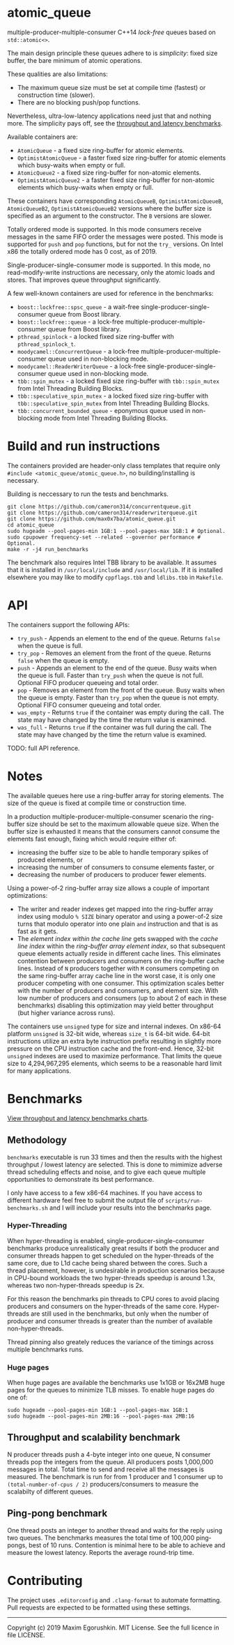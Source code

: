 # atomic_queue
multiple-producer-multiple-consumer C++14 *lock-free* queues based on `std::atomic<>`.

The main design principle these queues adhere to is _simplicity_: fixed size buffer, the bare minimum of atomic operations.

These qualities are also limitations:

* The maximum queue size must be set at compile time (fastest) or construction time (slower).
* There are no blocking push/pop functions.

Nevertheless, ultra-low-latency applications need just that and nothing more. The simplicity pays off, see the [throughput and latency benchmarks][1].

Available containers are:
* `AtomicQueue` - a fixed size ring-buffer for atomic elements.
* `OptimistAtomicQueue` - a faster fixed size ring-buffer for atomic elements which busy-waits when empty or full.
* `AtomicQueue2` - a fixed size ring-buffer for non-atomic elements.
* `OptimistAtomicQueue2` - a faster fixed size ring-buffer for non-atomic elements which busy-waits when empty or full.

These containers have corresponding `AtomicQueueB`, `OptimistAtomicQueueB`, `AtomicQueueB2`, `OptimistAtomicQueueB2` versions where the buffer size is specified as an argument to the constructor. The `B` versions are slower.

Totally ordered mode is supported. In this mode consumers receive messages in the same FIFO order the messages were posted. This mode is supported for `push` and `pop` functions, but for not the `try_` versions. On Intel x86 the totally ordered mode has 0 cost, as of 2019.

Single-producer-single-consumer mode is supported. In this mode, no read-modify-write instructions are necessary, only the atomic loads and stores. That improves queue throughput significantly.

A few well-known containers are used for reference in the benchmarks:
* `boost::lockfree::spsc_queue` - a wait-free single-producer-single-consumer queue from Boost library.
* `boost::lockfree::queue` - a lock-free multiple-producer-multiple-consumer queue from Boost library.
* `pthread_spinlock` - a locked fixed size ring-buffer with `pthread_spinlock_t`.
* `moodycamel::ConcurrentQueue` - a lock-free multiple-producer-multiple-consumer queue used in non-blocking mode.
* `moodycamel::ReaderWriterQueue` - a lock-free single-producer-single-consumer queue used in non-blocking mode.
* `tbb::spin_mutex` - a locked fixed size ring-buffer with `tbb::spin_mutex` from Intel Threading Building Blocks.
* `tbb::speculative_spin_mutex` - a locked fixed size ring-buffer with `tbb::speculative_spin_mutex` from Intel Threading Building Blocks.
* `tbb::concurrent_bounded_queue` - eponymous queue used in non-blocking mode from Intel Threading Building Blocks.

# Build and run instructions
The containers provided are header-only class templates that require only `#include <atomic_queue/atomic_queue.h>`, no building/installing is necessary.

Building is neccessary to run the tests and benchmarks.

```
git clone https://github.com/cameron314/concurrentqueue.git
git clone https://github.com/cameron314/readerwriterqueue.git
git clone https://github.com/max0x7ba/atomic_queue.git
cd atomic_queue
sudo hugeadm --pool-pages-min 1GB:1 --pool-pages-max 1GB:1 # Optional.
sudo cpupower frequency-set --related --governor performance # Optional.
make -r -j4 run_benchmarks
```

The benchmark also requires Intel TBB library to be available. It assumes that it is installed in `/usr/local/include` and `/usr/local/lib`. If it is installed elsewhere you may like to modify `cppflags.tbb` and `ldlibs.tbb` in `Makefile`.

# API
The containers support the following APIs:
* `try_push` - Appends an element to the end of the queue. Returns `false` when the queue is full.
* `try_pop` - Removes an element from the front of the queue. Returns `false` when the queue is empty.
* `push` - Appends an element to the end of the queue. Busy waits when the queue is full. Faster than `try_push` when the queue is not full. Optional FIFO producer queueing and total order.
* `pop` - Removes an element from the front of the queue. Busy waits when the queue is empty. Faster than `try_pop` when the queue is not empty. Optional FIFO consumer queueing and total order.
* `was_empty` - Returns `true` if the container was empty during the call. The state may have changed by the time the return value is examined.
* `was_full` - Returns `true` if the container was full during the call. The state may have changed by the time the return value is examined.

TODO: full API reference.

# Notes
The available queues here use a ring-buffer array for storing elements. The size of the queue is fixed at compile time or construction time.

In a production multiple-producer-multiple-consumer scenario the ring-buffer size should be set to the maximum allowable queue size. When the buffer size is exhausted it means that the consumers cannot consume the elements fast enough, fixing which would require either of:

* increasing the buffer size to be able to handle temporary spikes of produced elements, or
* increasing the number of consumers to consume elements faster, or
* decreasing the number of producers to producer fewer elements.

Using a power-of-2 ring-buffer array size allows a couple of important optimizations:

* The writer and reader indexes get mapped into the ring-buffer array index using modulo `% SIZE` binary operator and using a power-of-2 size turns that modulo operator into one plain `and` instruction and that is as fast as it gets.
* The *element index within the cache line* gets swapped with the *cache line index* within the *ring-buffer array element index*, so that subsequent queue elements actually reside in different cache lines. This eliminates contention between producers and consumers on the ring-buffer cache lines. Instead of `N` producers together with `M` consumers competing on the same ring-buffer array cache line in the worst case, it is only one producer competing with one consumer. This optimization scales better with the number of producers and consumers, and element size. With low number of producers and consumers (up to about 2 of each in these benchmarks) disabling this optimization may yield better throughput (but higher variance across runs).

The containers use `unsigned` type for size and internal indexes. On x86-64 platform `unsigned` is 32-bit wide, whereas `size_t` is 64-bit wide. 64-bit instructions utilize an extra byte instruction prefix resulting in slightly more pressure on the CPU instruction cache and the front-end. Hence, 32-bit `unsigned` indexes are used to maximize performance. That limits the queue size to 4,294,967,295 elements, which seems to be a reasonable hard limit for many applications.

# Benchmarks
[View throughput and latency benchmarks charts][1].

## Methodology
`benchmarks` executable is run 33 times and then the results with the highest throughput / lowest latency are selected. This is done to mimimize adverse thread scheduling effects and noise, and to give each queue multiple opportunities to demonstrate its best performance.

I only have access to a few x86-64 machines. If you have access to different hardware feel free to submit the output file of `scripts/run-benchmarks.sh` and I will include your results into the benchmarks page.

### Hyper-Threading
When hyper-threading is enabled, single-producer-single-consumer benchmarks produce unrealistically great results if both the producer and consumer threads happen to get scheduled on the hyper-threads of the same core, due to L1d cache being shared between the cores. Such a thread placement, however, is undesirable in production scenarios because in CPU-bound workloads the two hyper-threads speedup is around 1.3x, whereas two non-hyper-threads speedup is 2x.

For this reason the benchmarks pin threads to CPU cores to avoid placing producers and consumers on the hyper-threads of the same core. Hyper-threads are still used in the benchmarks, but only when the number of producer and consumer threads is greater than the number of available non-hyper-threads.

Thread pinning also greately reduces the variance of the timings across multiple benchmarks runs.

### Huge pages
When huge pages are available the benchmarks use 1x1GB or 16x2MB huge pages for the queues to minimize TLB misses. To enable huge pages do one of:
```
sudo hugeadm --pool-pages-min 1GB:1 --pool-pages-max 1GB:1
sudo hugeadm --pool-pages-min 2MB:16 --pool-pages-max 2MB:16
```

## Throughput and scalability benchmark
N producer threads push a 4-byte integer into one queue, N consumer threads pop the integers from the queue. All producers posts 1,000,000 messages in total. Total time to send and receive all the messages is measured. The benchmark is run for from 1 producer and 1 consumer up to `(total-number-of-cpus / 2)` producers/consumers to measure the scalabilty of different queues.

## Ping-pong benchmark
One thread posts an integer to another thread and waits for the reply using two queues. The benchmarks measures the total time of 100,000 ping-pongs, best of 10 runs. Contention is minimal here to be able to achieve and measure the lowest latency. Reports the average round-trip time.

# Contributing
The project uses `.editorconfig` and `.clang-format` to automate formatting. Pull requests are expected to be formatted using these settings.

---

Copyright (c) 2019 Maxim Egorushkin. MIT License. See the full licence in file LICENSE.

[1]: https://max0x7ba.github.io/atomic_queue/html/benchmarks.html
